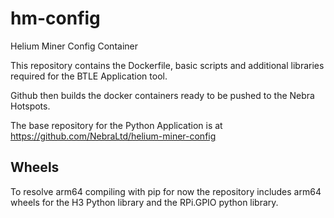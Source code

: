 # hm-config
Helium Miner Config Container

This repository contains the Dockerfile, basic scripts  and additional libraries required for the BTLE Application tool.

Github then builds the docker containers ready to be pushed to the Nebra Hotspots.

The base repository for the Python Application is at https://github.com/NebraLtd/helium-miner-config

## Wheels
To resolve arm64 compiling with pip for now the repository includes arm64 wheels for the H3 Python library and the RPi.GPIO python library.
